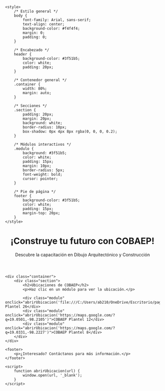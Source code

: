 <!DOCTYPE html>
<html lang="es">
<head>
    <meta charset="UTF-8">
    <meta name="viewport" content="width=device-width, initial-scale=1.0">
    <title>Dibujo Arquitectónico y Construcción - COBAEP</title>
    
    <style>
        /* Estilo general */
        body {
            font-family: Arial, sans-serif;
            text-align: center;
            background-color: #f4f4f4;
            margin: 0;
            padding: 0;
        }

        /* Encabezado */
        header {
            background-color: #3f51b5;
            color: white;
            padding: 20px;
        }

        /* Contenedor general */
        .container {
            width: 80%;
            margin: auto;
        }

        /* Secciones */
        .section {
            padding: 20px;
            margin: 20px;
            background: white;
            border-radius: 10px;
            box-shadow: 0px 4px 8px rgba(0, 0, 0, 0.2);
        }

        /* Módulos interactivos */
        .modulo {
            background: #3f51b5;
            color: white;
            padding: 15px;
            margin: 10px;
            border-radius: 5px;
            font-weight: bold;
            cursor: pointer;
        }

        /* Pie de página */
        footer {
            background-color: #3f51b5;
            color: white;
            padding: 15px;
            margin-top: 20px;
        }
    </style>
</head>
<body>
    <header>
        <h1>¡Construye tu futuro con COBAEP!</h1>
        <p>Descubre la capacitación en Dibujo Arquitectónico y Construcción</p>
    </header>

    <div class="container">
        <div class="section">
            <h2>Ubicaciones de COBAEP</h2>
            <p>Haz clic en un módulo para ver la ubicación.</p>
            
            <div class="modulo" onclick="abrirUbicacion('file:///C:/Users/ab210/OneDrive/Escritorio/pagina%20web.html')">COBAEP Plantel 26</div>
            <div class="modulo" onclick="abrirUbicacion('https://maps.google.com/?q=19.0501,-98.2105')">COBAEP Plantel 12</div>
            <div class="modulo" onclick="abrirUbicacion('https://maps.google.com/?q=19.0331,-98.2227')">COBAEP Plantel 8</div>
        </div>
    </div>

    <footer>
        <p>¿Interesado? Contáctanos para más información.</p>
    </footer>

    <script>
        function abrirUbicacion(url) {
            window.open(url, '_blank');
        }
    </script>
</body>
</html>
